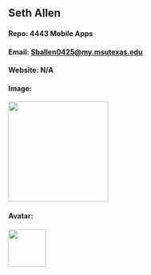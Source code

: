 ## Seth Allen
#### Repo: 4443 Mobile Apps
#### Email: Sballen0425@my.msutexas.edu
#### Website: N/A
#### Image:
<img src="[https://images2.imgbox.com/09/ba/AIELYyG9_o.jpg]" width="200">

#### Avatar:
<img src="https://images2.imgbox.com/ae/bd/tERTAGTL_o.png" width="75">
